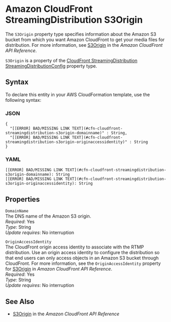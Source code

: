 # Amazon CloudFront StreamingDistribution S3Origin<a name="aws-properties-cloudfront-streamingdistribution-s3origin"></a>

<a name="aws-properties-cloudfront-streamingdistribution-s3origin-description"></a>The `S3Origin` property type specifies information about the Amazon S3 bucket from which you want Amazon CloudFront to get your media files for distribution\. For more information, see [S3Origin](http://docs.aws.amazon.com/cloudfront/latest/APIReference/API_S3Origin.html) in the *Amazon CloudFront API Reference*\.

<a name="aws-properties-cloudfront-streamingdistribution-s3origin-inheritance"></a> `S3Origin` is a property of the [CloudFront StreamingDistribution StreamingDistributionConfig](aws-properties-cloudfront-streamingdistribution-streamingdistributionconfig.md) property type\. 

## Syntax<a name="aws-properties-cloudfront-streamingdistribution-s3origin-syntax"></a>

To declare this entity in your AWS CloudFormation template, use the following syntax:

### JSON<a name="aws-properties-cloudfront-streamingdistribution-s3origin-syntax.json"></a>

```
{
  "[[ERROR] BAD/MISSING LINK TEXT](#cfn-cloudfront-streamingdistribution-s3origin-domainname)" : String,
  "[[ERROR] BAD/MISSING LINK TEXT](#cfn-cloudfront-streamingdistribution-s3origin-originaccessidentity)" : String
}
```

### YAML<a name="aws-properties-cloudfront-streamingdistribution-s3origin-syntax.yaml"></a>

```
[[ERROR] BAD/MISSING LINK TEXT](#cfn-cloudfront-streamingdistribution-s3origin-domainname): String
[[ERROR] BAD/MISSING LINK TEXT](#cfn-cloudfront-streamingdistribution-s3origin-originaccessidentity): String
```

## Properties<a name="aws-properties-cloudfront-streamingdistribution-s3origin-properties"></a>

`DomainName`  
The DNS name of the Amazon S3 origin\.  
 *Required*: Yes  
 *Type*: String  
 *Update requires*: No interruption 

`OriginAccessIdentity`  
The CloudFront origin access identity to associate with the RTMP distribution\. Use an origin access identity to configure the distribution so that end users can only access objects in an Amazon S3 bucket through CloudFront\. For more information, see the `OriginAccessIdentity` property for [S3Origin](http://docs.aws.amazon.com/cloudfront/latest/APIReference/API_S3Origin.html) in *Amazon CloudFront API Reference*\.  
 *Required*: Yes  
 *Type*: String  
 *Update requires*: No interruption 

## See Also<a name="aws-properties-cloudfront-streamingdistribution-s3origin-seealso"></a>

+ [S3Origin](http://docs.aws.amazon.com/cloudfront/latest/APIReference/API_S3Origin.html) in the *Amazon CloudFront API Reference*